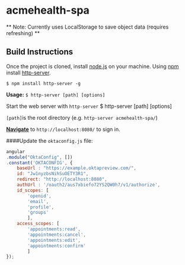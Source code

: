 # acmehealth-spa
** Note: Currently uses LocalStorage to save object data (requires refreshing) **

## Build Instructions
Once the project is cloned, install [node.js](https://nodejs.org/en/download/) on your machine. Using [npm](https://nodejs.org/en/download/) install [http-server](https://www.npmjs.com/package/http-server).

    $ npm install http-server -g
    

**Usage:** `$ http-server [path] [options]`

Start the web server with `http-server`
    $ http-server [path] [options]
    
`[path]`is the root directory (e.g. `http-server acmehealth-spa/`)

**[Navigate](http://localhost:8080/)** to `http://localhost:8080/` to sign in.

####Update the `oktaconfig.js` file:

```javascript
angular
.module("OktaConfig", [])
.constant('OKTACONFIG', {
	baseUrl : "https://example.oktapreview.com/",
	id: "Jw1nyzbsNihSuOETY3R1",
	redirect: "http://localhost:8080",
	authUrl : '/oauth2/aus7xbiefo72YS2QW0h7/v1/authorize',
	id_scopes: [
		'openid',
		'email',
		'profile',
		'groups'
		],
	access_scopes: [
		'appointments:read',
		'appointments:cancel',
		'appointments:edit',
		'appointments:confirm'
		]
});

```

